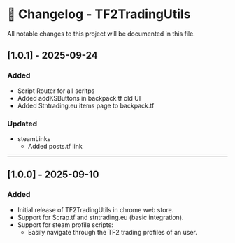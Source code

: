 # 📝 Changelog - TF2TradingUtils

All notable changes to this project will be documented in this file.


## [1.0.1] - 2025-09-24
### Added
- Script Router for all scritps
- Added addKSButtons in backpack.tf old UI
- Added Stntrading.eu items page to backpack.tf

### Updated
- steamLinks
  - Added posts.tf link

---

## [1.0.0] - 2025-09-10
### Added
- Initial release of TF2TradingUtils in chrome web store.
- Support for Scrap.tf and stntrading.eu (basic integration).
- Support for steam profile scripts:
  - Easily navigate through the TF2 trading profiles of an user.